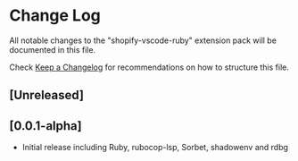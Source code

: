# Change Log

All notable changes to the "shopify-vscode-ruby" extension pack will be documented in this file.

Check [Keep a Changelog](http://keepachangelog.com/) for recommendations on how to structure this file.

## [Unreleased]

## [0.0.1-alpha]

- Initial release including Ruby, rubocop-lsp, Sorbet, shadowenv and rdbg
